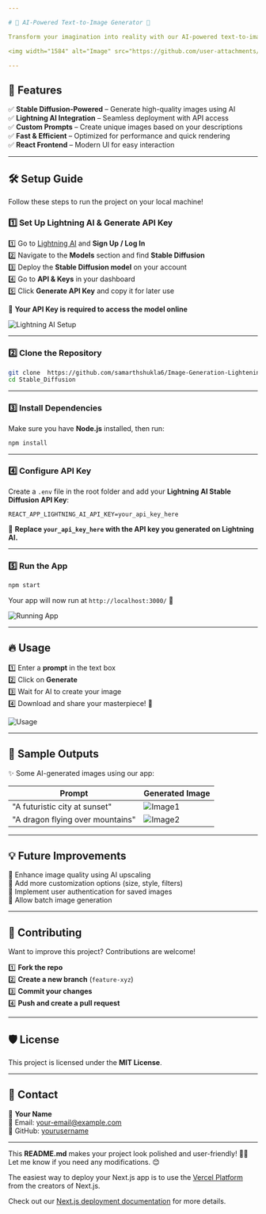 ```yaml
---

# 🎨 AI-Powered Text-to-Image Generator 🚀   

Transform your imagination into reality with our AI-powered text-to-image generator! 🖌️✨ This project utilizes **Stable Diffusion** and is powered by **Lightning AI** to generate stunning images from textual prompts.

<img width="1584" alt="Image" src="https://github.com/user-attachments/assets/a202968a-2dbd-458e-a572-eb9eeebcced0" />  

---
```


## 🌟 Features  

✅ **Stable Diffusion-Powered** – Generate high-quality images using AI  
✅ **Lightning AI Integration** – Seamless deployment with API access  
✅ **Custom Prompts** – Create unique images based on your descriptions  
✅ **Fast & Efficient** – Optimized for performance and quick rendering  
✅ **React Frontend** – Modern UI for easy interaction  

---


## 🛠️ Setup Guide  

Follow these steps to run the project on your local machine!  

### **1️⃣ Set Up Lightning AI & Generate API Key**  

1️⃣ Go to [Lightning AI](https://lightning.ai/) and **Sign Up / Log In**  
2️⃣ Navigate to the **Models** section and find **Stable Diffusion**  
3️⃣ Deploy the **Stable Diffusion model** on your account  
4️⃣ Go to **API & Keys** in your dashboard  
5️⃣ Click **Generate API Key** and copy it for later use  

🔹 **Your API Key is required to access the model online**  

![Lightning AI Setup](https://via.placeholder.com/800x400?text=Lightning+AI+Setup)  

---

### **2️⃣ Clone the Repository**  

```bash
git clone  https://github.com/samarthshukla6/Image-Generation-LighteningAI-.git
cd Stable_Diffusion
```

---

### **3️⃣ Install Dependencies**  

Make sure you have **Node.js** installed, then run:  

```bash
npm install
```

---

### **4️⃣ Configure API Key**  

Create a `.env` file in the root folder and add your **Lightning AI Stable Diffusion API Key**:  

```env
REACT_APP_LIGHTNING_AI_API_KEY=your_api_key_here
```

🔹 **Replace `your_api_key_here` with the API key you generated on Lightning AI.**  

---

### **5️⃣ Run the App**  

```bash
npm start
```

Your app will now run at `http://localhost:3000/` 🎉  

![Running App](https://via.placeholder.com/800x400?text=App+Running)  

---

## 🔥 Usage  

1️⃣ Enter a **prompt** in the text box  
2️⃣ Click on **Generate**  
3️⃣ Wait for AI to create your image  
4️⃣ Download and share your masterpiece! 🎨  

![Usage](https://via.placeholder.com/800x400?text=How+to+Use)  

---

## 📸 Sample Outputs  

✨ Some AI-generated images using our app:  

| Prompt | Generated Image |
|--------|----------------|
| "A futuristic city at sunset" | ![Image1](https://via.placeholder.com/200) |
| "A dragon flying over mountains" | ![Image2](https://via.placeholder.com/200) |

---

## 💡 Future Improvements  

🔹 Enhance image quality using AI upscaling  
🔹 Add more customization options (size, style, filters)  
🔹 Implement user authentication for saved images  
🔹 Allow batch image generation  

---

## 🤝 Contributing  

Want to improve this project? Contributions are welcome!  

1️⃣ **Fork the repo**  
2️⃣ **Create a new branch** (`feature-xyz`)  
3️⃣ **Commit your changes**  
4️⃣ **Push and create a pull request**  

---

## 🛡️ License  

This project is licensed under the **MIT License**.  

---

## 📩 Contact  

👤 **Your Name**  
📧 Email: [your-email@example.com](mailto:your-email@example.com)  
🐙 GitHub: [yourusername](https://github.com/yourusername)  

---

This **README.md** makes your project look polished and user-friendly! 🚀🔥 Let me know if you need any modifications. 😊

The easiest way to deploy your Next.js app is to use the [Vercel Platform](https://vercel.com/new?utm_medium=default-template&filter=next.js&utm_source=create-next-app&utm_campaign=create-next-app-readme) from the creators of Next.js.

Check out our [Next.js deployment documentation](https://nextjs.org/docs/app/building-your-application/deploying) for more details.
